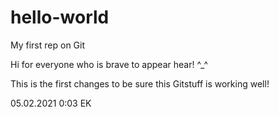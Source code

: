 # hello-world
My first rep on Git

Hi for everyone who is brave to appear hear! ^_^

This is the first changes to be sure this Gitstuff is working well! 

05.02.2021 0:03 EK
